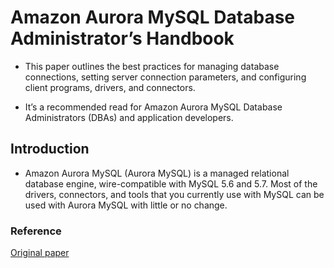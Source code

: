 
# Amazon Aurora MySQL Database Administrator’s Handbook

- This paper outlines the best practices for managing database connections, setting server connection parameters, and configuring client programs, drivers, and connectors. 

- It’s a recommended read for Amazon Aurora MySQL Database Administrators (DBAs) and application developers.

## Introduction

- Amazon Aurora MySQL (Aurora MySQL) is a managed relational database engine, wire-compatible with MySQL 5.6 and 5.7. Most of the drivers, connectors, and tools that you currently use with MySQL can be used with Aurora MySQL with little or no change.








### Reference 

<a href="https://d1.awsstatic.com/whitepapers/RDS/amazon-aurora-connection-management-handbook.pdf?did=wp_card&trk=wp_card"> Original paper </a>

